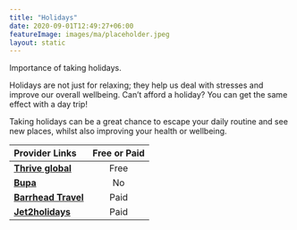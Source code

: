 ```yaml
---
title: "Holidays"
date: 2020-09-01T12:49:27+06:00
featureImage: images/ma/placeholder.jpeg
layout: static
---
```


Importance of taking holidays.

Holidays are not just for relaxing; they help us deal with stresses and improve our overall wellbeing. Can’t afford a holiday? You can get the same effect with a day trip!

Taking holidays can be a great chance to escape your daily routine and see new places, whilst also improving your health or wellbeing.

| Provider Links      | Free or Paid  |  
| :-----------          | :--------------:      |  
| [**Thrive global**](https://community.thriveglobal.com/the-importance-of-taking-a-holiday/) | Free | 
| [**Bupa**](https://www.bupa.co.uk/business/news-and-information/why-holidays-are-good-for-employees-health) | No | 
| [**Barrhead Travel**](https://www.barrheadtravel.co.uk/) | Paid | 
| [**Jet2holidays**](https://www.jet2holidays.com/) | Paid | 
  

<br/><br/>






